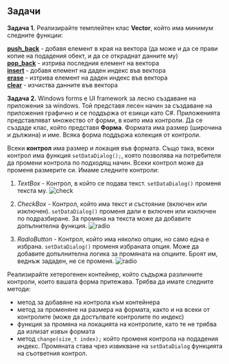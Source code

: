 ﻿## Задачи

**Задача 1.** Реализирайте темплейтен клас **Vector**, който има минимум следните функции:<br />

[**push_back**](https://cplusplus.com/reference/vector/vector/push_back/) - добавя елемент в края на вектора (да може и да се прави копие на подадения обект, и да се откраднат данните му)<br />
[**pop_back**](https://cplusplus.com/reference/vector/vector/pop_back/) - изтрива последния елемент на вектора<br />
[**insert**](https://cplusplus.com/reference/vector/vector/insert/) - добавя елемент на даден индекс във вектора<br />
[**erase**](https://cplusplus.com/reference/vector/vector/erase/) - изтрива елемент на даден индекс във вектора<br />
[**clear**](https://cplusplus.com/reference/vector/vector/clear/) - изчиства данните във вектора<br />


**Задача 2.**  Windows forms е UI framework за лесно създаване на приложения за windows. Той
представя лесен начин за създаване на приложения графично и се поддържа от езикци като C#. Приложенията представляват множество от форми, в които има контроли.
Да се създаде клас, който представя **Форма**. Формата има размер (широчина и дължина) и име. Всяка форма поддържа колекция от контроли.

Всеки **контрол** има размер и локация във формата. Също така, всеки контрол има функция `setDataDialog();`, която позволява на потребителя да промени контрола по подходящ начин. Всеки контрол може да променя размерите си. Имаме следните контроли:

1. *TextBox* - Контрол, в който се подава текст. `setDataDialog()` променя текста му.
![check](https://i.stack.imgur.com/AhOpr.jpg)
3. *CheckBox* - Контрол, който има текст и състояние (включен или изключен).
    `setDataDialog()` променя дали е включен или изключен по подразбиране. За промяна на текста може да добавите допълнителна функция.
    ![radio](https://images.theengineeringprojects.com/image/main/2017/10/C-CheckBox-9.png)
    
4. *RadioButton* - Контрол, който има няколко опции, но само една е избрана.
    `setDataDialog()` променя избраната опция. Може да добавите допълнителна логика за промяната на опциите. Броят им, веднъж зададен, не се променя.
    ![radio](https://i.stack.imgur.com/EyNQT.png)

Реализирайте хетерогенен контейнер, който съдържа различните контроли, които вашата форма притежава. 
Трябва да имате следните методи:
- метод за добавяне на контрола към контейнера
- метод за променяне на размера на формата, както и на всеки от контролите (може да достъпвате контролите по индекс)
- функция за промяна на локацията на контролите, като те не трябва да излизат извън формата
- метод `change(size_t index);` който променя контрола на подадения индекс. Промяната става чрез извикване на `setDataDialog` функцията на съответния контрол.

